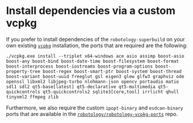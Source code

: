 # Install dependencies via a custom vcpkg 

If you prefer to install dependencies of the `robotology-superbuild` on your own existing [`vcpkg`](https://github.com/microsoft/vcpkg) installation,
the ports that are required are the following: 
~~~
./vcpkg.exe install --triplet x64-windows ace asio assimp boost-asio boost-any boost-bind boost-date-time boost-filesystem boost-format boost-interprocess boost-iostreams boost-program-options boost-property-tree boost-regex boost-smart-ptr boost-system boost-thread boost-variant boost-uuid freeglut gsl eigen3 glew glfw3 graphviz ode openssl libxml2 libjpeg-turbo nlohmann-json opencv portaudio matio sdl1 sdl2 qt5-base[latest] qt5-declarative qt5-multimedia qt5-quickcontrols qt5-quickcontrols2 sqlite3[core,tool] irrlicht qhull tinyxml2 ffmpeg zlib
~~~


Furthermore, we also require the custom `ipopt-binary` and `esdcan-binary` ports that are available in the [`robotology/robotology-vcpkg-ports`](https://github.com/robotology/robotology-vcpkg-ports) repo.
